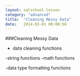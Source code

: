 ```yaml
---
layout: sqlschool-lesson
category: "advanced"
title:  "Cleaning Messy Data"
date:   2014-03-01 00:00:58
---
```

###Cleaning Messy Data
* data cleaning functions

-string functions
-math functions

-data type formatting functions